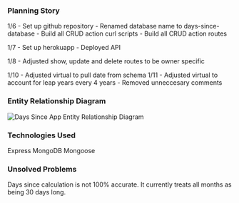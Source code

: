 ### Planning Story
1/6 - Set up github repository
    - Renamed database name to days-since-database
    - Build all CRUD action curl scripts
    - Build all CRUD action routes

1/7 - Set up herokuapp
    - Deployed API

1/8 - Adjusted show, update and delete routes to be owner specific

1/10 - Adjusted virtual to pull date from schema
1/11 - Adjusted virtual to account for leap years every 4 years
     - Removed unneccesary comments

### Entity Relationship Diagram
![Days Since App Entity Relationship Diagram](https://imgur.com/HticGrG)

### Technologies Used
Express
MongoDB
Mongoose

### Unsolved Problems
Days since calculation is not 100% accurate. It currently treats all months
as being 30 days long.
